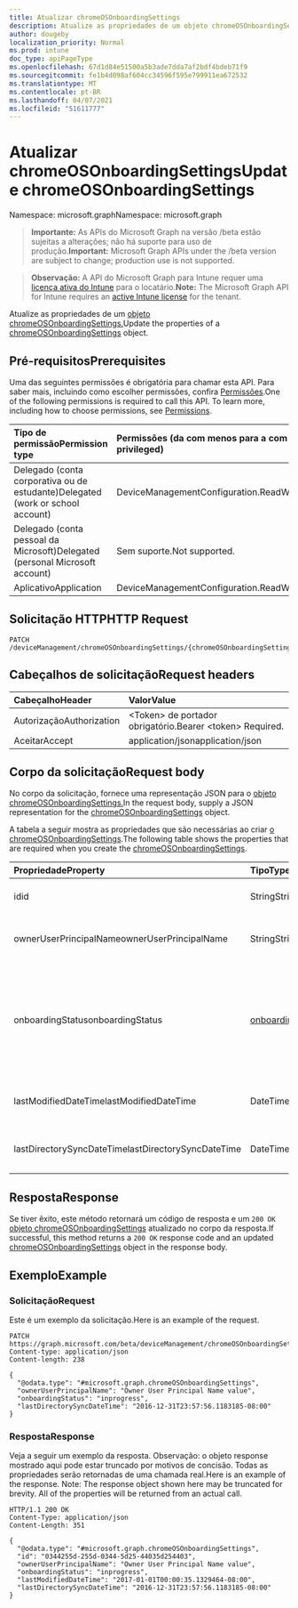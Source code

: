 ```yaml
---
title: Atualizar chromeOSOnboardingSettings
description: Atualize as propriedades de um objeto chromeOSOnboardingSettings.
author: dougeby
localization_priority: Normal
ms.prod: intune
doc_type: apiPageType
ms.openlocfilehash: 67d1d84e51500a5b3ade7dda7af2bdf4bdeb71f9
ms.sourcegitcommit: fe1b4d098af604cc34596f595e799911ea672532
ms.translationtype: MT
ms.contentlocale: pt-BR
ms.lasthandoff: 04/07/2021
ms.locfileid: "51611777"
---
```

# <a name="update-chromeosonboardingsettings"></a><span data-ttu-id="1316f-103">Atualizar chromeOSOnboardingSettings</span><span class="sxs-lookup"><span data-stu-id="1316f-103">Update chromeOSOnboardingSettings</span></span>

<span data-ttu-id="1316f-104">Namespace: microsoft.graph</span><span class="sxs-lookup"><span data-stu-id="1316f-104">Namespace: microsoft.graph</span></span>

> <span data-ttu-id="1316f-105">**Importante:** As APIs do Microsoft Graph na versão /beta estão sujeitas a alterações; não há suporte para uso de produção.</span><span class="sxs-lookup"><span data-stu-id="1316f-105">**Important:** Microsoft Graph APIs under the /beta version are subject to change; production use is not supported.</span></span>

> <span data-ttu-id="1316f-106">**Observação:** A API do Microsoft Graph para Intune requer uma [licença ativa do Intune](https://go.microsoft.com/fwlink/?linkid=839381) para o locatário.</span><span class="sxs-lookup"><span data-stu-id="1316f-106">**Note:** The Microsoft Graph API for Intune requires an [active Intune license](https://go.microsoft.com/fwlink/?linkid=839381) for the tenant.</span></span>

<span data-ttu-id="1316f-107">Atualize as propriedades de um [objeto chromeOSOnboardingSettings.](../resources/intune-chromebooksync-chromeosonboardingsettings.md)</span><span class="sxs-lookup"><span data-stu-id="1316f-107">Update the properties of a [chromeOSOnboardingSettings](../resources/intune-chromebooksync-chromeosonboardingsettings.md) object.</span></span>

## <a name="prerequisites"></a><span data-ttu-id="1316f-108">Pré-requisitos</span><span class="sxs-lookup"><span data-stu-id="1316f-108">Prerequisites</span></span>
<span data-ttu-id="1316f-p101">Uma das seguintes permissões é obrigatória para chamar esta API. Para saber mais, incluindo como escolher permissões, confira [Permissões](/graph/permissions-reference).</span><span class="sxs-lookup"><span data-stu-id="1316f-p101">One of the following permissions is required to call this API. To learn more, including how to choose permissions, see [Permissions](/graph/permissions-reference).</span></span>

|<span data-ttu-id="1316f-111">Tipo de permissão</span><span class="sxs-lookup"><span data-stu-id="1316f-111">Permission type</span></span>|<span data-ttu-id="1316f-112">Permissões (da com menos para a com mais privilégios)</span><span class="sxs-lookup"><span data-stu-id="1316f-112">Permissions (from least to most privileged)</span></span>|
|:---|:---|
|<span data-ttu-id="1316f-113">Delegado (conta corporativa ou de estudante)</span><span class="sxs-lookup"><span data-stu-id="1316f-113">Delegated (work or school account)</span></span>|<span data-ttu-id="1316f-114">DeviceManagementConfiguration.ReadWrite.All</span><span class="sxs-lookup"><span data-stu-id="1316f-114">DeviceManagementConfiguration.ReadWrite.All</span></span>|
|<span data-ttu-id="1316f-115">Delegado (conta pessoal da Microsoft)</span><span class="sxs-lookup"><span data-stu-id="1316f-115">Delegated (personal Microsoft account)</span></span>|<span data-ttu-id="1316f-116">Sem suporte.</span><span class="sxs-lookup"><span data-stu-id="1316f-116">Not supported.</span></span>|
|<span data-ttu-id="1316f-117">Aplicativo</span><span class="sxs-lookup"><span data-stu-id="1316f-117">Application</span></span>|<span data-ttu-id="1316f-118">DeviceManagementConfiguration.ReadWrite.All</span><span class="sxs-lookup"><span data-stu-id="1316f-118">DeviceManagementConfiguration.ReadWrite.All</span></span>|

## <a name="http-request"></a><span data-ttu-id="1316f-119">Solicitação HTTP</span><span class="sxs-lookup"><span data-stu-id="1316f-119">HTTP Request</span></span>
<!-- {
  "blockType": "ignored"
}
-->
``` http
PATCH /deviceManagement/chromeOSOnboardingSettings/{chromeOSOnboardingSettingsId}
```

## <a name="request-headers"></a><span data-ttu-id="1316f-120">Cabeçalhos de solicitação</span><span class="sxs-lookup"><span data-stu-id="1316f-120">Request headers</span></span>
|<span data-ttu-id="1316f-121">Cabeçalho</span><span class="sxs-lookup"><span data-stu-id="1316f-121">Header</span></span>|<span data-ttu-id="1316f-122">Valor</span><span class="sxs-lookup"><span data-stu-id="1316f-122">Value</span></span>|
|:---|:---|
|<span data-ttu-id="1316f-123">Autorização</span><span class="sxs-lookup"><span data-stu-id="1316f-123">Authorization</span></span>|<span data-ttu-id="1316f-124">&lt;Token&gt; de portador obrigatório.</span><span class="sxs-lookup"><span data-stu-id="1316f-124">Bearer &lt;token&gt; Required.</span></span>|
|<span data-ttu-id="1316f-125">Aceitar</span><span class="sxs-lookup"><span data-stu-id="1316f-125">Accept</span></span>|<span data-ttu-id="1316f-126">application/json</span><span class="sxs-lookup"><span data-stu-id="1316f-126">application/json</span></span>|

## <a name="request-body"></a><span data-ttu-id="1316f-127">Corpo da solicitação</span><span class="sxs-lookup"><span data-stu-id="1316f-127">Request body</span></span>
<span data-ttu-id="1316f-128">No corpo da solicitação, fornece uma representação JSON para o [objeto chromeOSOnboardingSettings.](../resources/intune-chromebooksync-chromeosonboardingsettings.md)</span><span class="sxs-lookup"><span data-stu-id="1316f-128">In the request body, supply a JSON representation for the [chromeOSOnboardingSettings](../resources/intune-chromebooksync-chromeosonboardingsettings.md) object.</span></span>

<span data-ttu-id="1316f-129">A tabela a seguir mostra as propriedades que são necessárias ao criar [o chromeOSOnboardingSettings](../resources/intune-chromebooksync-chromeosonboardingsettings.md).</span><span class="sxs-lookup"><span data-stu-id="1316f-129">The following table shows the properties that are required when you create the [chromeOSOnboardingSettings](../resources/intune-chromebooksync-chromeosonboardingsettings.md).</span></span>

|<span data-ttu-id="1316f-130">Propriedade</span><span class="sxs-lookup"><span data-stu-id="1316f-130">Property</span></span>|<span data-ttu-id="1316f-131">Tipo</span><span class="sxs-lookup"><span data-stu-id="1316f-131">Type</span></span>|<span data-ttu-id="1316f-132">Descrição</span><span class="sxs-lookup"><span data-stu-id="1316f-132">Description</span></span>|
|:---|:---|:---|
|<span data-ttu-id="1316f-133">id</span><span class="sxs-lookup"><span data-stu-id="1316f-133">id</span></span>|<span data-ttu-id="1316f-134">String</span><span class="sxs-lookup"><span data-stu-id="1316f-134">String</span></span>|<span data-ttu-id="1316f-135">A ID do ChromebookTenant</span><span class="sxs-lookup"><span data-stu-id="1316f-135">The ChromebookTenant's Id</span></span>|
|<span data-ttu-id="1316f-136">ownerUserPrincipalName</span><span class="sxs-lookup"><span data-stu-id="1316f-136">ownerUserPrincipalName</span></span>|<span data-ttu-id="1316f-137">String</span><span class="sxs-lookup"><span data-stu-id="1316f-137">String</span></span>|<span data-ttu-id="1316f-138">OwnerUserPrincipalName do ChromebookTenant</span><span class="sxs-lookup"><span data-stu-id="1316f-138">The ChromebookTenant's OwnerUserPrincipalName</span></span>|
|<span data-ttu-id="1316f-139">onboardingStatus</span><span class="sxs-lookup"><span data-stu-id="1316f-139">onboardingStatus</span></span>|[<span data-ttu-id="1316f-140">onboardingStatus</span><span class="sxs-lookup"><span data-stu-id="1316f-140">onboardingStatus</span></span>](../resources/intune-chromebooksync-onboardingstatus.md)|<span data-ttu-id="1316f-141">OnboardingStatus do ChromebookTenant.</span><span class="sxs-lookup"><span data-stu-id="1316f-141">The ChromebookTenant's OnboardingStatus.</span></span> <span data-ttu-id="1316f-142">Os valores possíveis são: `unknown`, `inprogress`, `onboarded`, `failed`.</span><span class="sxs-lookup"><span data-stu-id="1316f-142">Possible values are: `unknown`, `inprogress`, `onboarded`, `failed`.</span></span>|
|<span data-ttu-id="1316f-143">lastModifiedDateTime</span><span class="sxs-lookup"><span data-stu-id="1316f-143">lastModifiedDateTime</span></span>|<span data-ttu-id="1316f-144">DateTimeOffset</span><span class="sxs-lookup"><span data-stu-id="1316f-144">DateTimeOffset</span></span>|<span data-ttu-id="1316f-145">LastModifiedDateTime do ChromebookTenant</span><span class="sxs-lookup"><span data-stu-id="1316f-145">The ChromebookTenant's LastModifiedDateTime</span></span>|
|<span data-ttu-id="1316f-146">lastDirectorySyncDateTime</span><span class="sxs-lookup"><span data-stu-id="1316f-146">lastDirectorySyncDateTime</span></span>|<span data-ttu-id="1316f-147">DateTimeOffset</span><span class="sxs-lookup"><span data-stu-id="1316f-147">DateTimeOffset</span></span>|<span data-ttu-id="1316f-148">LastDirectorySyncDateTime do ChromebookTenant</span><span class="sxs-lookup"><span data-stu-id="1316f-148">The ChromebookTenant's LastDirectorySyncDateTime</span></span>|



## <a name="response"></a><span data-ttu-id="1316f-149">Resposta</span><span class="sxs-lookup"><span data-stu-id="1316f-149">Response</span></span>
<span data-ttu-id="1316f-150">Se tiver êxito, este método retornará um código de resposta e um `200 OK` [objeto chromeOSOnboardingSettings](../resources/intune-chromebooksync-chromeosonboardingsettings.md) atualizado no corpo da resposta.</span><span class="sxs-lookup"><span data-stu-id="1316f-150">If successful, this method returns a `200 OK` response code and an updated [chromeOSOnboardingSettings](../resources/intune-chromebooksync-chromeosonboardingsettings.md) object in the response body.</span></span>

## <a name="example"></a><span data-ttu-id="1316f-151">Exemplo</span><span class="sxs-lookup"><span data-stu-id="1316f-151">Example</span></span>

### <a name="request"></a><span data-ttu-id="1316f-152">Solicitação</span><span class="sxs-lookup"><span data-stu-id="1316f-152">Request</span></span>
<span data-ttu-id="1316f-153">Este é um exemplo da solicitação.</span><span class="sxs-lookup"><span data-stu-id="1316f-153">Here is an example of the request.</span></span>
``` http
PATCH https://graph.microsoft.com/beta/deviceManagement/chromeOSOnboardingSettings/{chromeOSOnboardingSettingsId}
Content-type: application/json
Content-length: 238

{
  "@odata.type": "#microsoft.graph.chromeOSOnboardingSettings",
  "ownerUserPrincipalName": "Owner User Principal Name value",
  "onboardingStatus": "inprogress",
  "lastDirectorySyncDateTime": "2016-12-31T23:57:56.1183185-08:00"
}
```

### <a name="response"></a><span data-ttu-id="1316f-154">Resposta</span><span class="sxs-lookup"><span data-stu-id="1316f-154">Response</span></span>
<span data-ttu-id="1316f-p103">Veja a seguir um exemplo da resposta. Observação: o objeto response mostrado aqui pode estar truncado por motivos de concisão. Todas as propriedades serão retornadas de uma chamada real.</span><span class="sxs-lookup"><span data-stu-id="1316f-p103">Here is an example of the response. Note: The response object shown here may be truncated for brevity. All of the properties will be returned from an actual call.</span></span>
``` http
HTTP/1.1 200 OK
Content-Type: application/json
Content-Length: 351

{
  "@odata.type": "#microsoft.graph.chromeOSOnboardingSettings",
  "id": "0344255d-255d-0344-5d25-44035d254403",
  "ownerUserPrincipalName": "Owner User Principal Name value",
  "onboardingStatus": "inprogress",
  "lastModifiedDateTime": "2017-01-01T00:00:35.1329464-08:00",
  "lastDirectorySyncDateTime": "2016-12-31T23:57:56.1183185-08:00"
}
```




